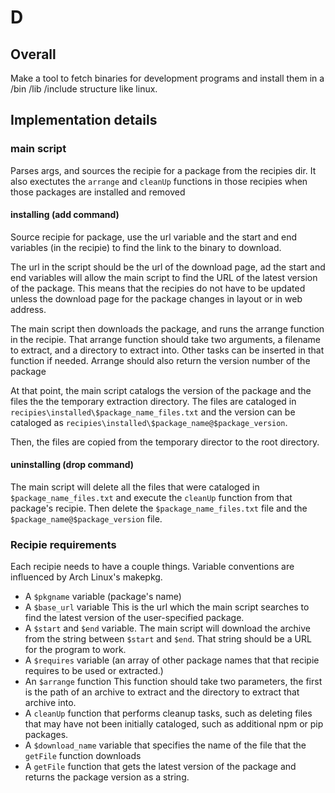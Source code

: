 # D

## Overall
Make a tool to fetch binaries for development programs and install them in a /bin /lib /include structure like linux.

## Implementation details 

### main script
Parses args, and sources the recipie for a package from the recipies dir. It also exectutes the `arrange` and `cleanUp` functions in those recipies when those packages are installed and removed

#### installing (add command)
Source recipie for package, use the url variable and the start and end variables (in the recipie) to find the link to the binary to download. 

The url in the script should be the url of the download page, ad the start and end variables will allow the main script to find the URL of the latest version of the package. This means that the recipies do not have to be updated unless the download page for the package changes in layout or in web address.

The main script then downloads the package, and runs the arrange function in the recipie. That arrange function should take two arguments, a filename to extract, and a directory to extract into. Other tasks can be inserted in that function if needed. Arrange should also return the version number of the package

At that point, the main script catalogs the version of the package and the files the the temporary extraction directory. The files are cataloged in `recipies\installed\$package_name_files.txt` and the version can be cataloged as `recipies\installed\$package_name@$package_version`.

Then, the files are copied from the temporary director to the root directory.

#### uninstalling (drop command)
The main script will delete all the files that were cataloged in `$package_name_files.txt` and execute the `cleanUp` function from that package's recipie. Then delete the `$package_name_files.txt` file and the `$package_name@$package_version` file.

### Recipie requirements
Each recipie needs to have a couple things. Variable conventions are influenced by Arch Linux's makepkg.

+ A `$pkgname` variable (package's name)
+ A `$base_url` variable
	This is the url which the main script searches to find the latest version of the user-specified package.
+ A `$start` and `$end` variable.
	The main script will download the archive from the string between `$start` and `$end`. That string should be a URL for the program to work.
+ A `$requires` variable (an array of other package names that that recipie requires to be used or extracted.)
+ An `$arrange` function
	This function should take two parameters, the first is the path of an archive to extract and the directory to extract that archive into.
+ A `cleanUp` function that performs cleanup tasks, such as deleting files that may have not been initially cataloged, such as additional npm or pip packages.
+ A `$download_name` variable that specifies the name of the file that the `getFile` function downloads
+ A `getFile` function that gets the latest version of the package and returns the package version as a string.